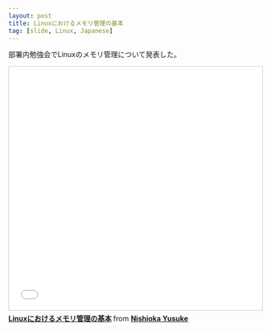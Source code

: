 ```yaml
---
layout: post
title: Linuxにおけるメモリ管理の基本
tag: [slide, Linux, Japanese]
---
```


部署内勉強会でLinuxのメモリ管理について発表した。

<iframe src="//www.slideshare.net/slideshow/embed_code/key/IhWkDhHL1kseVu" width="595" height="485" frameborder="0" marginwidth="0" marginheight="0" scrolling="no" style="border:1px solid #CCC; border-width:1px; margin-bottom:5px; max-width: 100%;" allowfullscreen> </iframe> <div style="margin-bottom:5px"> <strong> <a href="//www.slideshare.net/NishiokaYusuke/linux-65414163" title="Linuxにおけるメモリ管理の基本" target="_blank">Linuxにおけるメモリ管理の基本</a> </strong> from <strong><a target="_blank" href="//www.slideshare.net/NishiokaYusuke">Nishioka Yusuke</a></strong> </div>
